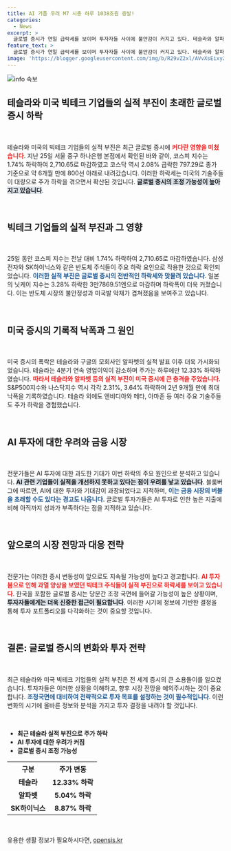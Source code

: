 ```yaml
---
title: AI 거품 우려 M7 시총 하루 1038조원 증발!
categories:
  - News
excerpt: >
  글로벌 증시가 연일 급락세를 보이며 투자자들 사이에 불안감이 커지고 있다. 테슬라와 알파벳의 실적 부진으로 촉발된 매도 물결이 코스피를 비롯한 주요 지수에 직격탄을 날렸다. AI 투자에 관한 거품 우려까지 더해져, 조정 국면이 예상된다.
feature_text: >
  글로벌 증시가 연일 급락세를 보이며 투자자들 사이에 불안감이 커지고 있다. 테슬라와 알파벳의 실적 부진으로 촉발된 매도 물결이 코스피를 비롯한 주요 지수에 직격탄을 날렸다. AI 투자에 관한 거품 우려까지 더해져, 조정 국면이 예상된다.
image: 'https://blogger.googleusercontent.com/img/b/R29vZ2xl/AVvXsEixyZcFfHzMRdzZMjFBmAUKJYCLCGyLL1o632UiGVXcaFdKo_bkvkuCioo0uUKlGfBVcT3P84aROyZIXSBEx3Aw5nCQ3pTgDom1WDC4m8eifvWiAmWEEVb4x6G_l8C0QH225ldMjyaFvpxGEBGNO37VmDTDMHGhJPq73UglMfDca1-0aw/s1600/blogspot.png'
---
```


<p><img src="https://blogger.googleusercontent.com/img/b/R29vZ2xl/AVvXsEixyZcFfHzMRdzZMjFBmAUKJYCLCGyLL1o632UiGVXcaFdKo_bkvkuCioo0uUKlGfBVcT3P84aROyZIXSBEx3Aw5nCQ3pTgDom1WDC4m8eifvWiAmWEEVb4x6G_l8C0QH225ldMjyaFvpxGEBGNO37VmDTDMHGhJPq73UglMfDca1-0aw/s1600/blogspot.png" alt="info 속보" /></p>

<h2 data-ke-size="size26">테슬라와 미국 빅테크 기업들의 실적 부진이 초래한 글로벌 증시 하락</h2>

<p data-ke-size="size16">&nbsp;</p>

<p>테슬라와 미국의 빅테크 기업들의 실적 부진은 최근 글로벌 증시에 <b><span style="color: #ee2323;">커다란 영향을 미쳤습니다</span></b>. 지난 25일 서울 중구 하나은행 본점에서 확인된 바와 같이, 코스피 지수는 1.74% 하락하여 2,710.65로 마감하였고 코스닥 역시 2.08% 급락한 797.29로 종가 기준으로 약 6개월 만에 800선 아래로 내려갔습니다. 이러한 하락세는 미국의 기술주들이 대량으로 주가 하락을 겪으면서 확산된 것입니다. <b><span style="background-color: #21538527;">글로벌 증시의 조정 가능성이 높아지고 있습니다</span></b>.</p>

<p data-ke-size="size16">&nbsp;</p>

<h2 data-ke-size="size26">빅테크 기업들의 실적 부진과 그 영향</h2>

<p data-ke-size="size16">&nbsp;</p>

<p>25일 동안 코스피 지수는 전날 대비 1.74% 하락하여 2,710.65로 마감하였습니다. 삼성전자와 SK하이닉스와 같은 반도체 주식들이 주요 하락 요인으로 작용한 것으로 확인되었습니다. <b><span style="color: #1a5490;">이러한 실적 부진은 글로벌 증시의 전반적인 하락세와 맞물려 있습니다</span></b>. 일본의 닛케이 지수는 3.28% 하락한 3만7869.51엔으로 마감하며 하락폭이 더욱 커졌습니다. 이는 반도체 시장의 불안정성과 미국발 악재가 겹쳐졌음을 보여주고 있습니다. </p>

<p data-ke-size="size16">&nbsp;</p>

<h2 data-ke-size="size26">미국 증시의 기록적 낙폭과 그 원인</h2>

<p data-ke-size="size16">&nbsp;</p>

<p>미국 증시의 폭락은 테슬라와 구글의 모회사인 알파벳의 실적 발표 이후 더욱 가시화되었습니다. 테슬라는 4분기 연속 영업이익이 감소하며 주가는 하루에만 12.33% 하락하였습니다. <b><span style="color: #ee2323;">따라서 테슬라와 알파벳 등의 실적 부진이 미국 증시에 큰 충격을 주었습니다</span></b>. S&amp;P500지수와 나스닥지수 역시 각각 2.31%, 3.64% 하락하며 2년 9개월 만에 최대 낙폭을 기록하였습니다. 테슬라 외에도 엔비디아와 메타, 아마존 등 여러 주요 기술주들도 주가 하락을 경험했습니다. </p>

<p data-ke-size="size16">&nbsp;</p>

<h2 data-ke-size="size26">AI 투자에 대한 우려와 금융 시장</h2>

<p data-ke-size="size16">&nbsp;</p>

<p>전문가들은 AI 투자에 대한 과도한 기대가 이번 하락의 주요 원인으로 분석하고 있습니다. <b><span style="background-color: #21538527;">AI 관련 기업들이 실적을 개선하지 못하고 있다는 점이 우려를 낳고 있습니다</span></b>. 블룸버그에 따르면, AI에 대한 투자와 기대감이 과장되었다고 지적하며, <b><span style="color: #1a5490;">이는 금융 시장의 버블을 초래할 수도 있다는 경고도 나옵니다</span></b>. 글로벌 투자가들은 AI 투자로 인한 높은 지출에 비해 아직까지 성과가 부족하다는 점을 지적하고 있습니다. </p>

<p data-ke-size="size16">&nbsp;</p>

<h2 data-ke-size="size26">앞으로의 시장 전망과 대응 전략</h2>

<p data-ke-size="size16">&nbsp;</p>

<p>전문가는 이러한 증시 변동성이 앞으로도 지속될 가능성이 높다고 경고합니다. <b><span style="color: #ee2323;">AI 투자 붐으로 인해 과열 양상을 보였던 빅테크 주식들이 실적 부진으로 하락세를 보이고 있습니다</span></b>. 한국을 포함한 글로벌 증시는 당분간 조정 국면에 들어갈 가능성이 높은 상황이며, <b><span style="background-color: #21538527;">투자자들에게는 더욱 신중한 접근이 필요합니다</span></b>. 이러한 시기에 정보에 기반한 결정을 통해 투자 포트폴리오를 다각화하는 것이 중요할 것입니다.</p>

<p data-ke-size="size16">&nbsp;</p>

<h2 data-ke-size="size26">결론: 글로벌 증시의 변화와 투자 전략</h2>

<p data-ke-size="size16">&nbsp;</p>

<p>최근 테슬라와 미국 빅테크 기업들의 실적 부진은 전 세계 증시의 큰 소용돌이를 일으켰습니다. 투자자들은 이러한 상황을 이해하고, 향후 시장 전망을 예의주시하는 것이 중요합니다. <b><span style="color: #1a5490;">조정국면에 대비하여 전략적으로 투자 목표를 설정하는 것이 필수적입니다</span></b>. 이런 변화의 시기에 올바른 정보와 분석을 가지고 투자 결정을 내려야 할 것입니다. </p>

<p data-ke-size="size16">&nbsp;</p>

<ul>
  <li><b>최근 테슬라 실적 부진으로 주가 하락</b></li>
  <li><b>AI 투자에 대한 우려가 커짐</b></li>
  <li><b>글로벌 증시 조정 가능성</b></li>
</ul>

<table style="width: 100%;">
  <tr>
    <th style="text-align: center; height: 30px;"><b>구분</b></th>
    <th style="text-align: center; height: 30px;"><b>주가 변동</b></th>
  </tr>
  <tr>
    <td style="text-align: center; height: 17px;"><b>테슬라</b></td>
    <td style="text-align: center; height: 17px;"><b>12.33% 하락</b></td>
  </tr>
  <tr>
    <td style="text-align: center; height: 17px;"><b>알파벳</b></td>
    <td style="text-align: center; height: 17px;"><b>5.04% 하락</b></td>
  </tr>
  <tr>
    <td style="text-align: center; height: 17px;"><b>SK하이닉스</b></td>
    <td style="text-align: center; height: 17px;"><b>8.87% 하락</b></td>
  </tr>
</table>

<p data-ke-size="size16">&nbsp;</p>
유용한 생활 정보가 필요하시다면, <a href="https://opensis.kr" rel="dofollow">opensis.kr</a>


